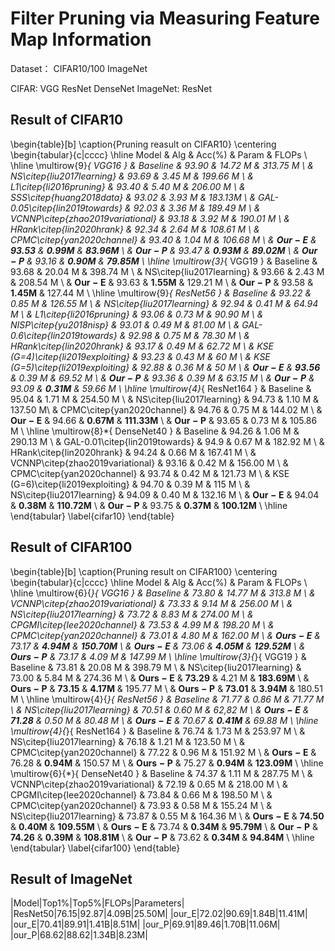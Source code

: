 # Filter Pruning via Measuring Feature Map Information

Dataset： CIFAR10/100  ImageNet

CIFAR: VGG ResNet DenseNet
ImageNet: ResNet

## Result of CIFAR10

\begin{table}[b]
	\caption{Pruning reasult on CIFAR10}
	\centering
	\begin{tabular}{c|cccc}
		\hline Model &  Alg &  Acc(\%) & Param & FLOPs  \\
		\hline \multirow{9}*{ VGG16 } & Baseline  & 93.90 & 14.72 M & 313.75 M \\
		& NS\citep{liu2017learning} & 93.69 & 3.45 M & 199.66 M \\
		& L1\citep{li2016pruning} & 93.40 & 5.40 M & 206.00 M \\
		& SSS\citep{huang2018data} & 93.02 & 3.93 M & 183.13M \\
		& GAL-0.05\citep{lin2019towards} & 92.03 & 3.36 M & 189.49 M \\
		& VCNNP\citep{zhao2019variational} & 93.18 & 3.92 M & 190.01 M \\
		& HRank\citep{lin2020hrank} & 92.34 & 2.64 M & 108.61 M \\
		& CPMC\citep{yan2020channel} & 93.40 & 1.04 M & 106.68 M \\
		& $\mathbf{Our-E}$ & $\mathbf{93.53}$ & $\mathbf{0.99 M}$ & $\mathbf{83.96 M}$ \\
		& $\mathbf{Our-P}$ & 93.47 & $\mathbf{0.93 M}$ & $\mathbf{89.02 M}$ \\
		& $\mathbf{Our-P}$ & 93.16 & $\mathbf{0.90 M}$ & $\mathbf{79.85 M}$ \\
		\hline \multirow{3}*{ VGG19 } &  Baseline & 93.68 & 20.04 M & 398.74 M \\
		& NS\citep{liu2017learning} & 93.66 & 2.43 M & 208.54 M \\
		& $\mathbf{Our-E}$ & 93.63 & $\mathbf{1.55M}$ & 129.21 M \\
		& $\mathbf{Our-P}$ & 93.58 & $\mathbf{1.45M}$ & 127.44 M \\
		\hline \multirow{9}*{ ResNet56 }  & Baseline & 93.22 & 0.85 M & 126.55 M \\
		& NS\citep{liu2017learning} & 92.94 & 0.41 M & 64.94 M \\
		& L1\citep{li2016pruning} & 93.06 & 0.73 M & 90.90 M \\
		& NISP\citep{yu2018nisp} & 93.01 & 0.49 M & 81.00 M \\
		& GAL-0.6\citep{lin2019towards} & 92.98 & 0.75 M & 78.30 M \\
		& HRank\citep{lin2020hrank} & 93.17 & 0.49 M & 62.72 M \\
		& KSE (G=4)\citep{li2019exploiting} & 93.23 & 0.43 M & 60 M \\
		& KSE (G=5)\citep{li2019exploiting} & 92.88 & 0.36 M & 50 M \\
		& $\mathbf{Our-E}$ & $\mathbf{93.56}$ & 0.39 M & 69.52 M \\
		& $\mathbf{Our-P}$ & 93.36 & 0.39 M & 63.15 M \\
		& $\mathbf{Our-P}$ & 93.09 & $\mathbf{0.31 M}$ & 59.66 M \\
		\hline \multirow{4}*{ ResNet164 }  & Baseline & 95.04 & 1.71 M & 254.50 M \\
		& NS\citep{liu2017learning} & 94.73 & 1.10 M & 137.50 M\\
		& CPMC\citep{yan2020channel} & 94.76 & 0.75 M & 144.02 M \\
		& $\mathbf{Our-E}$ & 94.66 & $\mathbf{0.67 M}$ & $\mathbf{111.33 M}$ \\
		& $\mathbf{Our-P}$ & 93.65 & 0.73 M & 105.86 M \\
		\hline \multirow{8}*{ DenseNet40 } & Baseline & 94.26 & 1.06 M & 290.13 M \\
		& GAL-0.01\citep{lin2019towards} & 94.9 & 0.67 M & 182.92 M \\
		& HRank\citep{lin2020hrank} & 94.24 & 0.66 M & 167.41 M \\
		& VCNNP\citep{zhao2019variational} & 93.16 & 0.42 M & 156.00 M \\
		& CPMC\citep{yan2020channel} & 93.74 & 0.42 M & 121.73 M \\
		& KSE (G=6)\citep{li2019exploiting} & 94.70 & 0.39 M & 115 M \\
		& NS\citep{liu2017learning} & 94.09 & 0.40 M & 132.16 M \\
		& $\mathbf{Our-E}$ & 94.04 & $\mathbf{0.38 M}$ & $\mathbf{110.72 M}$ \\
		& $\mathbf{Our-P}$ & 93.75 & $\mathbf{0.37 M}$ & $\mathbf{100.12 M}$ \\
		\hline
	\end{tabular}
	\label{cifar10}
\end{table}

## Result of CIFAR100
\begin{table}[b]
	\caption{Pruning result on CIFAR100}
	\centering
	\begin{tabular}{c|cccc}
		\hline  Model & Alg & Acc(\%) & Param & FLOPs \\
		\hline \multirow{6}{*}{ VGG16 } & Baseline & 73.80 & 14.77 M & 313.8 M \\
		& VCNNP\citep{zhao2019variational} & 73.33 & 9.14 M & 256.00 M \\
		& NS\citep{liu2017learning} & 73.72 & 8.83 M & 274.00 M \\
		& CPGMI\citep{lee2020channel} & 73.53 & 4.99 M & 198.20 M \\
		& CPMC\citep{yan2020channel} & 73.01 & 4.80 M & 162.00 M \\
		& $\mathbf{Ours-E}$ & 73.17 & $\mathbf{4.94 M}$ & $\mathbf{150.70 M}$ \\
		& $\mathbf{Ours-E}$ & 73.06 & $\mathbf{4.05 M}$ & $\mathbf{129.52 M}$ \\
		& $\mathbf{Ours-P}$ & 73.17 & 4.09 M & 147.99 M \\
		\hline \multirow{3}{*}{ VGG19 } &  Baseline & 73.81 & 20.08 M & 398.79 M \\
		&  NS\citep{liu2017learning} & 73.00 & 5.84 M & 274.36 M \\
		&  $\mathbf{Ours-E}$ & $\mathbf{73.29}$ & 4.21 M & $\mathbf{183.69 M}$ \\
		&  $\mathbf{Ours-P}$ & $\mathbf{73.15}$ & $\mathbf{4.17 M}$ & 195.77 M \\
		&  $\mathbf{Ours-P}$ & $\mathbf{73.01}$ & $\mathbf{3.94 M}$ & 180.51 M \\
		\hline \multirow{4}{*}{ ResNet56 } & Baseline  & 71.77 & 0.86 M & 71.77 M \\
		& NS\citep{liu2017learning} & 70.51 & 0.60 M & 62,82 M \\
		& $\mathbf{Ours-E}$ & $\mathbf{71.28}$ & 0.50 M & 80.48 M \\
		& $\mathbf{Ours-E}$ & 70.67 & $\mathbf{0.41 M}$ & 69.88 M \\
		\hline \multirow{4}{*}{ ResNet164 } & Baseline & 76.74 & 1.73 M & 253.97 M \\
		& NS\citep{liu2017learning} & 76.18 & 1.21 M & 123.50 M \\
		& CPMC\citep{yan2020channel} & 77.22 & 0.96 M & 151.92 M \\
		& $\mathbf{Ours-E}$ & 76.28 & $\mathbf{0.94 M}$ & 150.57 M \\
		& $\mathbf{Ours-P}$ & 75.27 & $\mathbf{0.94 M}$ & $\mathbf{123.09 M}$ \\
		\hline \multirow{6}{*}{ DenseNet40 } & Baseline & 74.37 & 1.11 M & 287.75 M \\
		& VCNNP\citep{zhao2019variational} & 72.19 & 0.65 M & 218.00 M \\
		& CPGMI\citep{lee2020channel} & 73.84 & 0.66 M & 198.50 M \\
		& CPMC\citep{yan2020channel} & 73.93 & 0.58 M & 155.24 M \\
		& NS\citep{liu2017learning} & 73.87 & 0.55 M & 164.36 M \\
		& $\mathbf{Ours-E}$  & $\mathbf{74.50}$ & $\mathbf{0.40M}$ & $\mathbf{109.55 M}$ \\
		& $\mathbf{Ours-E}$  & 73.74 & $\mathbf{0.34M}$ & $\mathbf{95.79 M}$ \\
		& $\mathbf{Our-P}$ & $\mathbf{74.26}$ & $\mathbf{0.39M}$ & $\mathbf{108.81M}$ \\
		& $\mathbf{Our-P}$ & 73.62 & $\mathbf{0.34M}$ & $\mathbf{94.84M}$ \\
		\hline
	\end{tabular}
	\label{cifar100}
\end{table}

## Result of ImageNet

|Model|Top1%|Top5%|FLOPs|Parameters|
|ResNet50|76.15|92.87|4.09B|25.50M|
|our_E|72.02|90.69|1.84B|11.41M|
|our_E|70.41|89.91|1.41B|8.51M|
|our_P|69.91|89.46|1.70B|11.06M|
|our_P|68.62|88.62|1.34B|8.23M|
